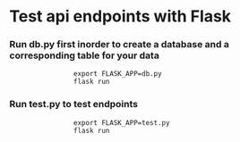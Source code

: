 # Test api endpoints with Flask  

### Run db.py first inorder to create a database and a corresponding table for your data   

                    export FLASK_APP=db.py     
                    flask run

### Run test.py to test endpoints  

                    export FLASK_APP=test.py   
                    flask run



